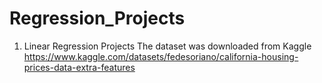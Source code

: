 # Regression_Projects

1. Linear Regression Projects
The dataset was downloaded from Kaggle https://www.kaggle.com/datasets/fedesoriano/california-housing-prices-data-extra-features
